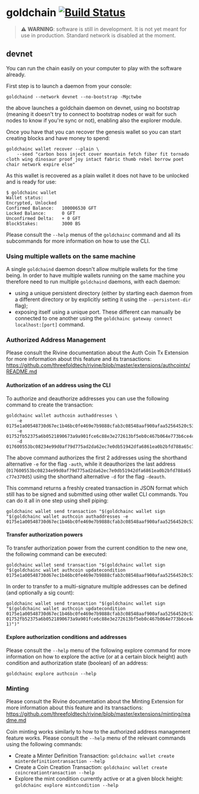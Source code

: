 # goldchain [![Build Status](https://travis-ci.com/nbh-digital/goldchain.svg?branch=master)](https://travis-ci.com/nbh-digital/goldchain)

> :warning: **WARNING**: software is still in development. It is not yet meant for use in production.
> Standard network is disabled at the moment.

## devnet

You can run the chain easily on your computer to play with the software already.

First step is to launch a daemon from your console:

```
goldchaind --network devnet --no-bootstrap -Mgctwbe
```

the above launches a goldchain daemon on devnet, using no bootstrap
(meaning it doesn't try to connect to bootstrap nodes or wait for such nodes to know if you're sync or not),
enabling also the explorer module.

Once you have that you can recover the genesis wallet so you can start creating blocks and have money to spend:

```
goldchainc wallet recover --plain \
    --seed "carbon boss inject cover mountain fetch fiber fit tornado cloth wing dinosaur proof joy intact fabric thumb rebel borrow poet chair network expire else"
```

As this wallet is recovered as a plain wallet it does not have to be unlocked and is ready for use:

```
$ goldchainc wallet
Wallet status:
Encrypted, Unlocked
Confirmed Balance:   100006530 GFT
Locked Balance:      0 GFT
Unconfirmed Delta:   + 0 GFT
BlockStakes:         3000 BS
```

Please consult the `--help` menus of the `goldchainc` command and all its subcommands for more information on how to use the CLI.

### Using multiple wallets on the same machine

A single `goldchaind` daemon doesn't allow multiple wallets for the time being.
In order to have multiple wallets running on the same machine you therefore need
to run multiple `goldchaind` daemons, with each daemon:
  - using a unique persistent directory (either by starting each daemon from a different directory or
    by explicitly setting it using the `--persistent-dir` flag);
  - exposing itself using a unique port.
These different can manually be connected to one another using the `goldchainc gateway connect localhost:[port]` command.

### Authorized Address Management

Please consult the Rivine documentation about the Auth Coin Tx Extension for more information about this feature and its transactions:
<https://github.com/threefoldtech/rivine/blob/master/extensions/authcointx/README.md>

#### Authorization of an address using the CLI

To authorize and deauthorize addresses you can use the following command to create the transaction:

```
goldchainc wallet authcoin authaddresses \
    -e 0175e1a00548730d67ec1b46bc0fe469e7b9888cfab3c08548aaf900afaa52564520c537d665ca
    -e 01752fb52375a6b0521890673a9a901fce6c88e3e272613bf5eb0c467b064e773b6ce4c54a2931
    -d 017600553bc08234e99d0af79d775ad2da62ec7e0db51942dfa6861ea0b2bfd788a65c77e370d5
```

The above command authorizes the first 2 addresses using the shorthand alternative `-e` for the flag `-auth`,
while it deauthorizes the last address (`017600553bc08234e99d0af79d775ad2da62ec7e0db51942dfa6861ea0b2bfd788a65c77e370d5`)
using the shorthand alternative `-d` for the flag `-deauth`.

This command returns a freshly created transaction in JSON format which still has to be signed and submitted using
other wallet CLI commands. You can do it all in one step using shell piping:

```
goldchainc wallet send transaction "$(goldchainc wallet sign "$(goldchainc wallet authcoin authaddresses -e 0175e1a00548730d67ec1b46bc0fe469e7b9888cfab3c08548aaf900afaa52564520c537d665ca)")"
```

#### Transfer authorization powers

To transfer authorization power from the current condition to the new one, the following command can be executed:

```
goldchainc wallet send transaction "$(goldchainc wallet sign "$(goldchainc wallet authcoin updatecondition 0175e1a00548730d67ec1b46bc0fe469e7b9888cfab3c08548aaf900afaa52564520c537d665ca)")"
```

In order to transfer to a multi-signature multiple addresses can be defined (and optionally a sig count):

```
goldchainc wallet send transaction "$(goldchainc wallet sign "$(goldchainc wallet authcoin updatecondition 0175e1a00548730d67ec1b46bc0fe469e7b9888cfab3c08548aaf900afaa52564520c537d665ca 01752fb52375a6b0521890673a9a901fce6c88e3e272613bf5eb0c467b064e773b6ce4c54a2931 1)")"
```

#### Explore authorization conditions and addresses

Please consult the `--help` menu of the following explore command for more information
on how to explore the active (or at a certain block height) auth condition and authorization state (boolean) of an address:

```
goldchainc explore authcoin --help
```

### Minting

Please consult the Rivine documentation about the Minting Extension for more information about this feature and its transactions:
<https://github.com/threefoldtech/rivine/blob/master/extensions/minting/readme.md>

Coin minting works similarly to how to the authorized address management feature works.
Please consult the `--help` menu of the relevant commands using the following commands:

- Create a Minter Definition Transaction: `goldchainc wallet create minterdefinitiontransaction --help`
- Create a Coin Creation Transaction: `goldchainc wallet create coincreationtransaction --help`
- Explore the mint condition currently active or at a given block height: `goldchainc explore mintcondition --help`
 